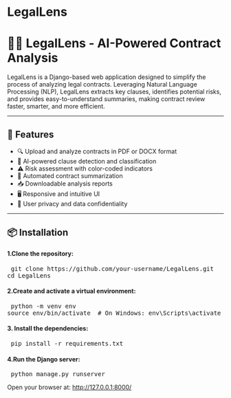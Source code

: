 # LegalLens
# 🕵️‍♂️ LegalLens - AI-Powered Contract Analysis

LegalLens is a Django-based web application designed to simplify the process of analyzing legal contracts. Leveraging Natural Language Processing (NLP), LegalLens extracts key clauses, identifies potential risks, and provides easy-to-understand summaries, making contract review faster, smarter, and more efficient.

---

## 🚀 Features

- 🔍 Upload and analyze contracts in PDF or DOCX format
- 🧠 AI-powered clause detection and classification
- ⚠️ Risk assessment with color-coded indicators
- 📄 Automated contract summarization
- 📥 Downloadable analysis reports
- 🖥️ Responsive and intuitive UI
- 🔐 User privacy and data confidentiality

---

## 📦 Installation

<h4>1.Clone the repository:</h4>

<pre> git clone https://github.com/your-username/LegalLens.git
cd LegalLens </pre>

<h4> 2.Create and activate a virtual environment:</h4>

<pre> python -m venv env
source env/bin/activate  # On Windows: env\Scripts\activate </pre>

<h4>3. Install the dependencies:</h4>

<pre> pip install -r requirements.txt</pre>

<h4>4.Run the Django server:</h4>

<pre> python manage.py runserver</pre>

Open your browser at: http://127.0.0.1:8000/









